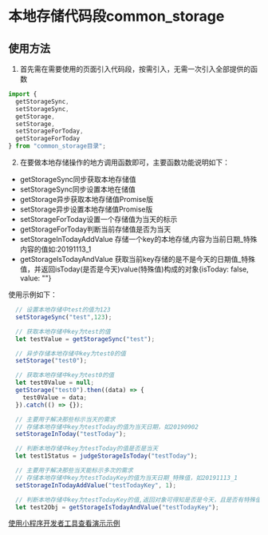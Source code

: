 # 本地存储代码段common_storage

## 使用方法

1. 首先需在需要使用的页面引入代码段，按需引入，无需一次引入全部提供的函数
```js
import {
  getStorageSync, 
  setStorageSync, 
  getStorage, 
  setStorage, 
  setStorageForToday, 
  getStorageForToday
} from "common_storage目录";
```
2. 在要做本地存储操作的地方调用函数即可，主要函数功能说明如下：

  * getStorageSync同步获取本地存储值
  * setStorageSync同步设置本地在储值
  * getStorage异步获取本地存储值Promise版
  * setStorage异步设置本地存储值Promise版 
  * setStorageForToday设置一个存储值为当天的标示
  * getStorageForToday判断当前存储值是否为当天
  * setStorageInTodayAddValue 存储一个key的本地存储,内容为当前日期_特殊内容的值如:20191113_1
  * getStorageIsTodayAndValue 获取当前key存储的是不是今天的日期值_特殊值，并返回isToday(是否是今天)value(特殊值)构成的对象{isToday: false, value: ""}

  使用示例如下：
``` js
  // 设置本地存储中test的值为123 
  setStorageSync("test",123);

  // 获取本地存储中key为test的值 
  let testValue = getStorageSync("test");

  // 异步存储本地存储中key为test0的值 
  setStorage("test0");

  // 获取本地存储中key为test0的值 
  let test0Value = null;
  getStorage("test0").then((data) => {
    test0Value = data;
  }).catch(() => {});

  // 主要用于解决那些标示当天的需求
  // 存储本地存储中key为testToday的值为当天日期，如20190902
  setStorageInToday("testToday");

  // 判断本地存储中key为testToday的值是否是当天
  let test1Status = judgeStorageIsToday("testToday");

  // 主要用于解决那些当天能标示多次的需求
  // 存储本地存储中key为testTodayKey的值为当天日期_特殊值，如20191113_1
  setStorageInTodayAddValue("testTodayKey", 1);

  // 判断本地存储中key为testTodayKey的值,返回对象可得知是否是今天，且是否有特殊值,如{isToday: true, value: 1}
  let test2Obj = getStorageIsTodayAndValue("testTodayKey");
```

[使用小程序开发者工具查看演示示例](https://developers.weixin.qq.com/s/rgIBHQmB7mc2)
